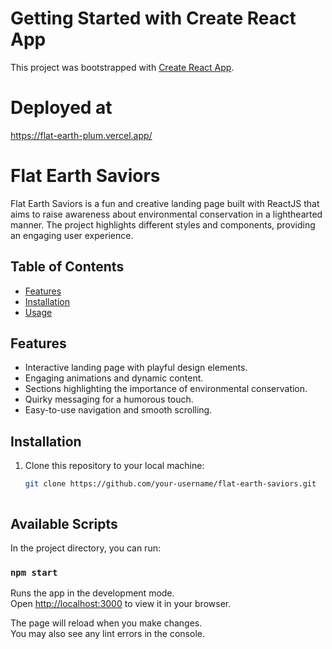 # Getting Started with Create React App

This project was bootstrapped with [Create React App](https://github.com/facebook/create-react-app).

# Deployed at
https://flat-earth-plum.vercel.app/

# Flat Earth Saviors

Flat Earth Saviors is a fun and creative landing page built with ReactJS that aims to raise awareness about environmental conservation in a lighthearted manner. The project highlights different styles and components, providing an engaging user experience.

## Table of Contents

- [Features](#features)
- [Installation](#installation)
- [Usage](#usage)

## Features

- Interactive landing page with playful design elements.
- Engaging animations and dynamic content.
- Sections highlighting the importance of environmental conservation.
- Quirky messaging for a humorous touch.
- Easy-to-use navigation and smooth scrolling.

## Installation

1. Clone this repository to your local machine:

   ```bash
   git clone https://github.com/your-username/flat-earth-saviors.git



## Available Scripts

In the project directory, you can run:

### `npm start`

Runs the app in the development mode.\
Open [http://localhost:3000](http://localhost:3000) to view it in your browser.

The page will reload when you make changes.\
You may also see any lint errors in the console.

